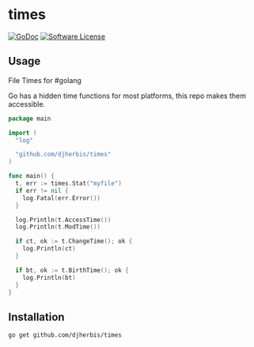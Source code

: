 times 
==========

[![GoDoc](https://godoc.org/github.com/djherbis/times?status.svg)](https://godoc.org/github.com/djherbis/times)
[![Software License](https://img.shields.io/badge/license-MIT-brightgreen.svg)](LICENSE.txt)

Usage
------------
File Times for #golang

Go has a hidden time functions for most platforms, this repo makes them accessible.

```go
package main

import (
  "log"

  "github.com/djherbis/times"
)

func main() {
  t, err := times.Stat("myfile")
  if err != nil {
    log.Fatal(err.Error())
  }

  log.Println(t.AccessTime())
  log.Println(t.ModTime())

  if ct, ok := t.ChangeTime(); ok {
    log.Println(ct)
  }

  if bt, ok := t.BirthTime(); ok {
    log.Println(bt)
  }
}
```

Installation
------------
```sh
go get github.com/djherbis/times
```
